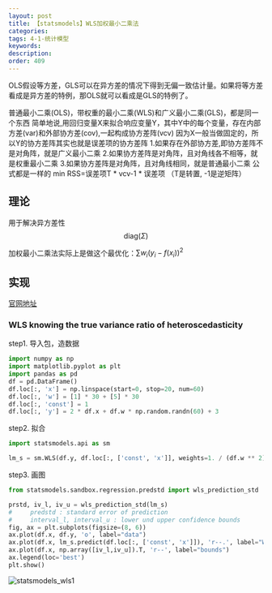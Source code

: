 ```yaml
---
layout: post
title: 【statsmodels】WLS加权最小二乘法
categories:
tags: 4-1-统计模型
keywords:
description:
order: 409
---
```


OLS假设等方差，GLS可以在异方差的情况下得到无偏一致估计量。如果将等方差看成是异方差的特例，那OLS就可以看成是GLS的特例了。


普通最小二乘(OLS)，带权重的最小二乘(WLS)和广义最小二乘(GLS)，都是同一个东西
简单地说,用回归变量X来拟合响应变量Y，其中Y中的每个变量，存在内部方差(var)和外部协方差(cov),一起构成协方差阵(vcv)
因为X一般当做固定的，所以Y的协方差阵其实也就是误差项的协方差阵
1.如果存在外部协方差,即协方差阵不是对角阵，就是广义最小二乘
2.如果协方差阵是对角阵，且对角线各不相等，就是权重最小二乘
3.如果协方差阵是对角阵，且对角线相同，就是普通最小二乘
公式都是一样的  min RSS=误差项T * vcv-1 * 误差项
（T是转置, -1是逆矩阵）


## 理论
用于解决异方差性$$\text{diag}(\Sigma)$$  

加权最小二乘法实际上是做这个最优化：$\sum w_i(y_i-f(x_i))^2$  

## 实现
[官网地址](https://www.statsmodels.org/stable/examples/notebooks/generated/wls.html)
### WLS knowing the true variance ratio of heteroscedasticity
step1. 导入包，造数据
```py
import numpy as np
import matplotlib.pyplot as plt
import pandas as pd
df = pd.DataFrame()
df.loc[:, 'x'] = np.linspace(start=0, stop=20, num=60)
df.loc[:, 'w'] = [1] * 30 + [5] * 30
df.loc[:, 'const'] = 1
df.loc[:, 'y'] = 2 * df.x + df.w * np.random.randn(60) + 3
```
step2. 拟合
```py
import statsmodels.api as sm

lm_s = sm.WLS(df.y, df.loc[:, ['const', 'x']], weights=1. / (df.w ** 2)).fit()
```
step3. 画图
```py
from statsmodels.sandbox.regression.predstd import wls_prediction_std

prstd, iv_l, iv_u = wls_prediction_std(lm_s)
#     predstd : standard error of prediction
#     interval_l, interval_u : lower und upper confidence bounds
fig, ax = plt.subplots(figsize=(8, 6))
ax.plot(df.x, df.y, 'o', label="data")
ax.plot(df.x, lm_s.predict(df.loc[:, ['const', 'x']]), 'r--.', label="WLS")
ax.plot(df.x, np.array([iv_l,iv_u]).T, 'r--', label="bounds")
ax.legend(loc='best')
plt.show()
```
![statsmodels_wls1](https://github.com/guofei9987/pictures_for_blog/blob/master/machine_learning/statsmodels_wls1.jpg?raw=true)
